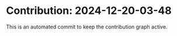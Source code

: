 # Contribution: 2024-12-20-03-48
This is an automated commit to keep the contribution graph active.
